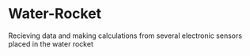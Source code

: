 # Water-Rocket
Recieving data and making calculations from several electronic sensors placed in the water rocket
